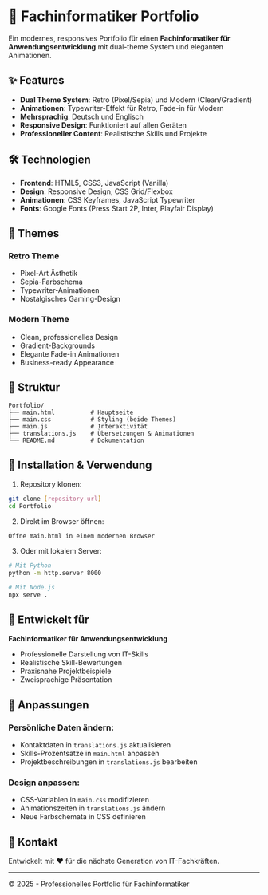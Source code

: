 # 🚀 Fachinformatiker Portfolio

Ein modernes, responsives Portfolio für einen **Fachinformatiker für Anwendungsentwicklung** mit dual-theme System und eleganten Animationen.

## ✨ Features

- **Dual Theme System**: Retro (Pixel/Sepia) und Modern (Clean/Gradient)
- **Animationen**: Typewriter-Effekt für Retro, Fade-in für Modern
- **Mehrsprachig**: Deutsch und Englisch
- **Responsive Design**: Funktioniert auf allen Geräten
- **Professioneller Content**: Realistische Skills und Projekte

## 🛠️ Technologien

- **Frontend**: HTML5, CSS3, JavaScript (Vanilla)
- **Design**: Responsive Design, CSS Grid/Flexbox
- **Animationen**: CSS Keyframes, JavaScript Typewriter
- **Fonts**: Google Fonts (Press Start 2P, Inter, Playfair Display)

## 🎨 Themes

### Retro Theme
- Pixel-Art Ästhetik
- Sepia-Farbschema
- Typewriter-Animationen
- Nostalgisches Gaming-Design

### Modern Theme
- Clean, professionelles Design
- Gradient-Backgrounds
- Elegante Fade-in Animationen
- Business-ready Appearance

## 📁 Struktur

```
Portfolio/
├── main.html          # Hauptseite
├── main.css           # Styling (beide Themes)
├── main.js            # Interaktivität
├── translations.js    # Übersetzungen & Animationen
└── README.md          # Dokumentation
```

## 🚀 Installation & Verwendung

1. Repository klonen:
```bash
git clone [repository-url]
cd Portfolio
```

2. Direkt im Browser öffnen:
```
Öffne main.html in einem modernen Browser
```

3. Oder mit lokalem Server:
```bash
# Mit Python
python -m http.server 8000

# Mit Node.js
npx serve .
```

## 🎯 Entwickelt für

**Fachinformatiker für Anwendungsentwicklung**
- Professionelle Darstellung von IT-Skills
- Realistische Skill-Bewertungen
- Praxisnahe Projektbeispiele
- Zweisprachige Präsentation

## 🔧 Anpassungen

### Persönliche Daten ändern:
- Kontaktdaten in `translations.js` aktualisieren
- Skills-Prozentsätze in `main.html` anpassen
- Projektbeschreibungen in `translations.js` bearbeiten

### Design anpassen:
- CSS-Variablen in `main.css` modifizieren
- Animationszeiten in `translations.js` ändern
- Neue Farbschemata in CSS definieren

## 📧 Kontakt

Entwickelt mit ❤️ für die nächste Generation von IT-Fachkräften.

---
© 2025 - Professionelles Portfolio für Fachinformatiker
